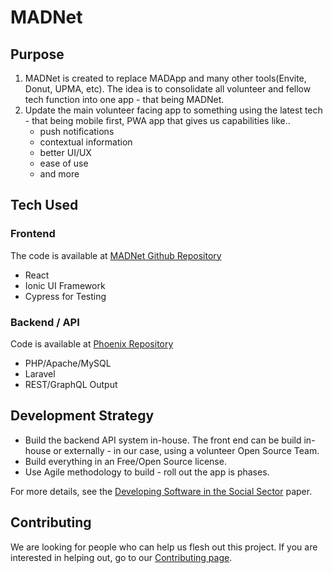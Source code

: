 # MADNet

## Purpose

1. MADNet is created to replace MADApp and many other tools(Envite, Donut, UPMA, etc). The idea is to consolidate all volunteer and fellow tech function into one app - that being MADNet.
2. Update the main volunteer facing app to something using the latest tech - that being mobile first, PWA app that gives us capabilities like.. 
	- push notifications
	- contextual information
	- better UI/UX
	- ease of use
	- and more

## Tech Used

### Frontend

The code is available at [MADNet Github Repository](https://github.com/makeadiff/Madnet/)

- React
- Ionic UI Framework
- Cypress for Testing

### Backend / API

Code is available at [Phoenix Repository](https://github.com/makeadiff/Phoenix/)

- PHP/Apache/MySQL
- Laravel
- REST/GraphQL Output

## Development Strategy

- Build the backend API system in-house. The front end can be build in-house or externally - in our case, using a volunteer Open Source Team. 
- Build everything in an Free/Open Source license.
- Use Agile methodology to build - roll out the app is phases.

For more details, see the [Developing Software in the Social Sector](https://docs.google.com/document/d/1YgDsgXaLp5HERyIkqpBCSs398C1xc54cE1Th6shs17o/) paper.

## Contributing

We are looking for people who can help us flesh out this project. If you are interested in helping out, go to our [Contributing page](https://github.com/makeadiff/Madnet/blob/master/CONTRIBUTING.md).

